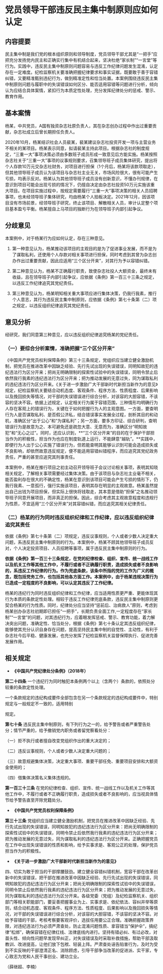 # 党员领导干部违反民主集中制原则应如何认定

## 内容提要

民主集中制是我们党的根本组织原则和领导制度，党员领导干部尤其是“一把手”应把充分发扬党内民主和正确实行集中有机结合起来，坚决杜绝“家长制”“一言堂”等行为。实践中，违反民主集中制原则问题容易与违反工作纪律问题发生混淆，认定存在一定难度。纪检监察机关要准确把握纪律要求和事实证据，既要敢于善于容错纠错，又要精准甄别违纪行为，做到精准定性和恰当处置。本案例围绕违反民主集中制原则问题与履职中的失误错误如何区分、能否适用容错等问题进行分析，倾向认为应结合具体案情，紧扣行为本质定性处理，充分发挥纪律处分的惩戒、警示、教育作用。

## 基本案情

杨某，中共党员，A国有独资杂志社原负责人，其在杂志创办过程中作出过重要贡献，杂志社成立后曾长期担任负责人。

2020年10月，杨某结识社会人员裴某，裴某建议杂志社投资开发一项与主营业务不相关的某项目。杨某表示同意，拟请裴某主持此项目。根据杂志社的制度规定，“三重一大”事项决策必须由多数班子成员形成一致意见后方能实施。杨某按照杂志社关于“三重一大”事项的议事规则要求，召集领导班子成员集体研究，提出将个人存款10万元交杂志社财务，对项目进行担保（1个月后，杨某将该款项取走），但其他领导班子成员认为该项目与杂志社主业无关，市场风险很大，很有可能产生亏损，均表示反对。杨某认为其他领导班子成员没有创新意识，不懂办刊规律，在意识到项目可能会出现亏损的情况下，仍擅自决定由杂志社投资50万元实施该重大项目。在项目实施过程中，按规定需要履行“三重一大”事项决策的相关人员招聘事项，也未经领导班子集体研究，均由杨某个人拍板决定。2021年12月，因该项目没有市场前景，经领导班子研究，终止该项目、解散相关人员，审计认定整个项目基本盈亏平衡。杨某擅自上马项目的独断行为在领导班子内部引起争议。

## 分歧意见

本案例中，对于杨某行为应如何认定，存在三种意见。

1. 第一种意见认为，杨某推动该项目的主观目的是为了促进事业发展，而不是为了谋取私利，还使用个人存款对相关事项进行担保，同时考虑到其曾为杂志创办作出过重要贡献，因此应适用“三个区分开来”，对其行为予以容错纠错。

2. 第二种意见认为，杨某不正确履行职责，致使杂志社投人大额资金，最终未有收益，且在领导班子内部引起争议，应依据《条例》第一百三十三条之规定，以违反工作纪律追究其党纪责任。

3. 第三种意见认为，杨某明知相关重大事项应进行集体决策，仍我行我素，推行个人意志，其行为违反民主集中制原则，应依据《条例》第七十条第（二）项之规定，以违反组织纪律追究其党纪责任。

## 意见分析

经研究，我们同意第三种意见，应以违反组织纪律追究杨某的党纪责任。

### （一）要综合分析案情，准确把握“三个区分开来”

《中国共产党党员权利保障条例》第三十三条规定，党组织应当建立健全激励机制，把党员在推进改革中因缺乏经验、先行先试出现的失误错误，同明知故犯的违纪违法行为区分开来；把尚无明确限制的探索性试验中的失误错误，同明令禁止后依然我行我素的违纪违法行为区分开来；把为推动发展的无意过失，同为谋取私利的违纪违法行为区分开来。《关于进一步激励广大干部新时代新担当新作为的意见》规定，纪检监察机关要结合动机态度、客观条件、程序方法、性质程度、后果影响以及挽回损失等情况，对干部的失误错误进行综合分析，对该容的大胆容错，不该容的坚决不容。依据上述规定，认定相关行为属于容错范围，三种情形均明确行为人存在客观上的错误行为，关键在于如何把握行为人的主观意图。一方面，要查明行为人是否谋取私利、是否假公济私，结合错误事实发展全过程，剖析其目的和动机，准确区分“出于公心”和“为谋私利”；另一方面，要多方印证、综合研判，查明错误行为是故意为之、本可避免还是疏忽大意、无意而为，准确区分“明知故犯”和“无心之过”。同时，还应认识到，**“三个区分开来”的目的在于保护干部担当作为的积极性，担当作为也应在制度轨道上运行，不能肆意“越轨”。**实践中，即便行为人出于公心实施了错误行为，但若能查明其能够认识到可能会造成损失或不良影响，却依然故意违反规定，便不能适用容错纠错程序，而应追究其党纪政务责任，严重的甚至应追究其刑事责任。

本案例中，杨某在推行项目之初主动召开领导班子会议讨论相关事项，表明其知晓相关规定，了解相关事项需要经过集体决策。由于该项目与杂志社主业毫不相关，能否盈利存在很大的不确定性，杨某在意识到该项目可能会产生亏损的情形下，仍我行我素、一意孤行，强行实施该项目，表明其存在明显的主观故意。杨某虽然提出自己出钱为项目担保，但实际上很快将钱取走，其本意是借助“担保”之名推动领导班子同意开展项目，而非真正的担保。因此，综合考虑其主观故意程度和违规行为性质，不宜适用“三个区分开来”对其容错纠错，而应追究其相关纪律责任。

### （二）杨某的行为同时违反组织纪律和工作纪律，应以违反组织纪律追究其责任

依据《条例》第七十条第（二）项规定，违反议事规则，个人或者少数人决定重大问题，系违反民主集中制原则的行为。本案例中，杨某不顾其他领导班子成员反对，个人决定投资项目、人员招聘等事项，属于违反民主集中制原则的行为。

**依据《条例》第一百三十三条规定，在党的纪律检查、组织、宣传、统一战线工作以及机关工作等其他工作中，不履行或者不正确履行职责，造成损失或者不良影响的，系违反工作纪律的行为。作为兜底条款，该条中所指的党的工作为广义的概念，既包括党务工作，也包括其他各方面工作。本案例中，由于杨某违规决策行为已造成一定程度的不良影响，可以认定其违反了工作纪律。**

杨某的违纪行为同时违反组织纪律和工作纪律，应当适用性质更严重、更能体现其行为本质的条款定性处理。相较于违反工作纪律兜底条款，违反民主集中制原则更契合杨某的行为性质。同时，纪律处分应当坚持“惩前后、治病救人”原则，考虑到杨某创办杂志社初期即已担任“一把手”，长期负责全面工作,一定程度存在“家长制”“一言堂”的问题，对其违纪行为，应着眼发挥惩戒、警示、教育功能，着力解决突出问题，准确定性、恰当处分，根据《条例》第七十条认定其违反组织纪律，能够使其充分认识自身存在问题，提高坚持民主集中制的自觉性、主动性，有利于杂志社今后平稳、健康发展，也充分发挥了纪检监察机关监督保障执行、促进完善发展作用。

## 相关规定

* **《中国共产党纪律处分条例》（2018年）**

**第二十四条** 一个违纪行为同时触犯本条例两个以上（含两个）条款的，依照处分较重的条款定性处理。

一个条款规定的违纪构成要件全部包含在另一个条款规定的违纪构成要件中，特别规定与一般规定不一致的，适用特别

规定。

**第七十条** 违反民主集中制原则，有下列行为之一的，给予警告或者严重警告处分；情节严重的，给予撤销党内职务或者留党察看处分：

（一）拒不执行或者擅自改变党组织作出的重大决定的；

（二）违反议事规则，个人或者少数人决定重大问题的；

（三）故意规避集体决策，决定重大事项、重要干部任免、重要项目安排和大额资金使用的；

（四）借集体决策名义集体违规的。

**第一百三十三条** 在党的纪律检查、组织、宣传、统一战线工作以及机关工作等其他工作中，不履行或者不正确履行职责，造成损失或者不良影响的，应当视具体情节给予警告直至开除党籍处分。

* **《中国共产党党员权利保障条例》**

**第三十三条** 党组织应当建立健全激励机制，把党员在推进改革中因缺乏经验、先行先试出现的失误错误，同明知故犯的违纪违法行为区分开来：把尚无明确限制的探索性试验中的失误错误，同明令禁止后依然我行我素的违纪违法行为区分开来；把为推动发展的无意过失，同为谋取私利的违纪违法行为区分开来。正确把握党员在工作中出现失误错误的性质和影响，给予实事求是、客观公正的处理，保护党员担当作为的积极性。

* **《关于进一步激励广大干部新时代新担当新作为的意见》**

四、切实为敢于担当的干部撑腰鼓劲。建立健全容错纠错机制，宽容干部在改革创新中的失误错误，把干部在推进改革中因缺乏经验、先行先试出现的失误错误，同明知故犯的违纪违法行为区分开来；把尚无明确限制的探索性试验中的失误错误，同明令禁止后依然我行我素的违纪违法行为区分开来；把为推动发展的无意过失，同为谋取私利的违纪违法行为区分开来。各级党委（党组）及纪检监察机关、组织部门等相关职能部门，要妥善把握事业为上、实事求是、依纪依法、容纠并举等原则，结合动机态度、客观条件、程序方法、性质程度、后果影响以及挽回损失等情况，对干部的失误错误进行综合分析，对该容的大胆容错，不该容的坚决不容。对给予容错的干部，考核考察要客观评价，选拔任用要公正合理。准确把握政策界限，对违纪违法行为必须严肃查处，防止混淆问题性质、拿容错当“保护伞”，搞纪律“松绑”，确保容错在纪律红线、法律底线内进行。坚持有错必纠、有过必改，对苗头性、倾向性问题早发现早纠正，对失误错误及时采取补救措施，帮助干部汲取教训、改进提高，让他们放下包袱、轻装上阵。严肃查处诬告陷害行为，及时为受到不实反映的干部澄清正名、消除顾虑，引导干部争当改革的促进派、实干家，专心致志为党和人民干事创业、建功立业。

（薛继超、李楠）